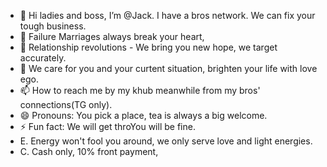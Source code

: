 - 👋 Hi ladies and boss, I’m @Jack. I have a bros network. We can fix your tough business. 
- 👀 Failure Marriages always break your heart, 
- 🌱 Relationship revolutions - We bring you new hope, we target accurately. 
- 💞️ We care for you and your curtent situation, brighten your life with love ego. 
- 📫 How to reach me by my khub meanwhile from my bros' connections(TG only). 
- 😄 Pronouns: You pick a place, tea is always a big welcome. 
- ⚡ Fun fact: We will get throYou will be fine. 
- E. Energy won't fool you around, we only serve love and light energies. 
- C. Cash only, 10% front payment, 
<!---
Cnkrealestate/Cnkrealestate is a ✨ special ✨ repository because its `README.md` (this file) appears on your GitHub profile.
You can click the Preview link to take a look at your changes.
--->
